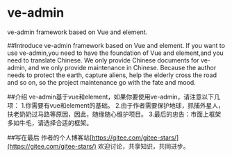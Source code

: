 # ve-admin
ve-admin framework based on Vue and element.

##Introduce
ve-admin framework based on Vue and element. If you want to use ve-admin,you need to have the foundation of Vue and element,and you need to translate Chinese. We only provide Chinese documents for ve-admin, and we only provide maintenance in Chinese. Because the author needs to protect the earth, capture aliens, help the elderly cross the road and so on, so the project maintenance go with the fate and mood.

##介绍
ve-admin基于vue和element，如果你要使用ve-admin，请注意以下几项：
1.你需要有vue和element的基础。
2.由于作者需要保护地球，抓捕外星人，扶老奶奶过马路等原因，因此，随缘随心维护项目。
3.最后的忠告：市面上框架多如牛毛，请选择合适的框架。

##写在最后
作者的个人博客站[https://gitee.com/gitee-stars/](https://gitee.com/gitee-stars/)  欢迎讨论，共享知识，共同进步。


